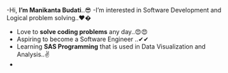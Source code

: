 -Hi, **I’m Manikanta Budati**..😎
-I’m interested in Software Development and Logical problem solving..❤�
- Love to **solve coding problems** any day..😍😍
- Aspiring to become a Software Engineer ..✔✔
- Learning **SAS Programming** that is used in Data Visualization and Analysis..✌
- 

<!---
mb7079/mb7079 is a ✨ special ✨ repository because its `README.md` (this file) appears on your GitHub profile.
You can click the Preview link to take a look at your changes.
--->
